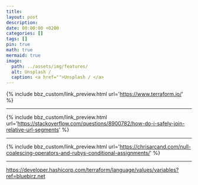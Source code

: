 ```yaml
---
title:
layout: post
description:
date: 00:00:00 +0200
categories: []
tags: []
pin: true
math: true
mermaid: true
image:
  path: ../assets/img/features/
  alt: Unsplash / 
  caption: <a href="">Unsplash / </a>
---
```


{% include bbz_custom/link_preview.html url='<https://www.terraform.io/>' %}

---

{% include bbz_custom/link_preview.html url='<https://stackoverflow.com/questions/8900782/how-do-i-safely-join-relative-url-segments>' %}

---

{% include bbz_custom/link_preview.html url='<https://chrisarcand.com/null-coalescing-operators-and-rubys-conditional-assignments/>' %}

---
<https://developer.hashicorp.com/terraform/language/values/variables?ref=bluebirz.net>
<!--{% include bbz_custom/link_preview.html url='<http://localhost:4000/posts/homebrew-one-place-for-all/>' %}-->
